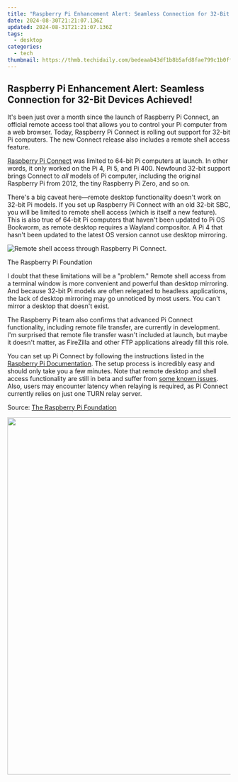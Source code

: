```yaml
---
title: "Raspberry Pi Enhancement Alert: Seamless Connection for 32-Bit Devices Achieved!"
date: 2024-08-30T21:21:07.136Z
updated: 2024-08-31T21:21:07.136Z
tags:
  - desktop
categories:
  - tech
thumbnail: https://thmb.techidaily.com/bedeaab43df1b8b5afd8fae799c1b0ff2cb5a9adc8ca952932303c5e2c53ba39.jpg
---
```


## Raspberry Pi Enhancement Alert: Seamless Connection for 32-Bit Devices Achieved!

It's been just over a month since the launch of Raspberry Pi Connect, an official remote access tool that allows you to control your Pi computer from a web browser. Today, Raspberry Pi Connect is rolling out support for 32-bit Pi computers. The new Connect release also includes a remote shell access feature.

[Raspberry Pi Connect](https://snapchat-videos.techidaily.com/new-2024-approved-mastering-mobile-screen-recording-in-snapchat/) was limited to 64-bit Pi computers at launch. In other words, it only worked on the Pi 4, Pi 5, and Pi 400\. Newfound 32-bit support brings Connect to _all_ models of Pi computer, including the original Raspberry Pi from 2012, the tiny Raspberry Pi Zero, and so on.

 There's a big caveat here—remote desktop functionality doesn't work on 32-bit Pi models. If you set up Raspberry Pi Connect with an old 32-bit SBC, you will be limited to remote shell access (which is itself a new feature). This is also true of 64-bit Pi computers that haven't been updated to Pi OS Bookworm, as remote desktop requires a Wayland compositor. A Pi 4 that hasn't been updated to the latest OS version cannot use desktop mirroring.

![Remote shell access through Raspberry Pi Connect.](https://static1.howtogeekimages.com/wordpress/wp-content/uploads/2024/06/65.jpg) 

The Raspberry Pi Foundation

 I doubt that these limitations will be a "problem." Remote shell access from a terminal window is more convenient and powerful than desktop mirroring. And because 32-bit Pi models are often relegated to headless applications, the lack of desktop mirroring may go unnoticed by most users. You can't mirror a desktop that doesn't exist.

 The Raspberry Pi team also confirms that advanced Pi Connect functionality, including remote file transfer, are currently in development. I'm surprised that remote file transfer wasn't included at launch, but maybe it doesn't matter, as FireZilla and other FTP applications already fill this role.

 You can set up Pi Connect by following the instructions listed in the [Raspberry Pi Documentation](https://www.raspberrypi.com/documentation/services/connect.html). The setup process is incredibly easy and should only take you a few minutes. Note that remote desktop and shell access functionality are still in beta and suffer from [some known issues](https://www.raspberrypi.com/documentation/services/connect.html#known-issues). Also, users may encounter latency when relaying is required, as Pi Connect currently relies on just one TURN relay server.

 Source: [The Raspberry Pi Foundation](https://www.raspberrypi.com/news/raspberry-pi-connect-remote-shell-access-and-support-for-older-devices/)

<ins class="adsbygoogle"
     style="display:block"
     data-ad-format="autorelaxed"
     data-ad-client="ca-pub-7571918770474297"
     data-ad-slot="1223367746"></ins>



<ins class="adsbygoogle"
     style="display:block"
     data-ad-client="ca-pub-7571918770474297"
     data-ad-slot="8358498916"
     data-ad-format="auto"
     data-full-width-responsive="true"></ins>



<!-- affiliate ads begin -->
<a href="https://atezr.pxf.io/c/5597632/2018605/18496" target="_top" id="2018605"><img src="//a.impactradius-go.com/display-ad/18496-2018605" border="0" alt="" width="798" height="807"/></a><img height="0" width="0" src="https://imp.pxf.io/i/5597632/2018605/18496" style="position:absolute;visibility:hidden;" border="0" />
<!-- affiliate ads end -->